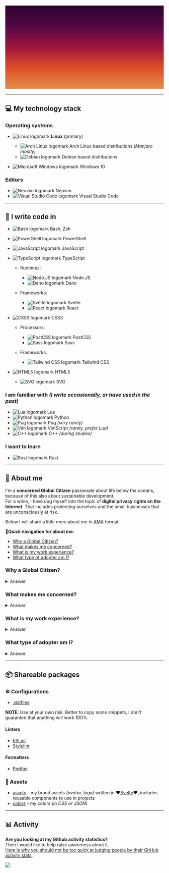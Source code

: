![xeho91's animated logo](./xeho91-logo.svg)

---

## 💻 My technology stack

### Operating systems

- <img alt="Linux logomark" width="16" src="https://api.iconify.design/simple-icons:linux.svg" /> **Linux** (primary)

  - <img alt="Arch Linux logomark" width="16" src="https://api.iconify.design/simple-icons:archlinux.svg" /> Arch Linux based distributions _(Manjaro mostly)_
  - <img alt="Debian logomark" width="16" src="https://api.iconify.design/simple-icons:debian.svg" /> Debian based distributions

- <img alt="Microsoft Windows logomark" width="16" src="https://api.iconify.design/simple-icons:windows.svg" /> Windows 10

### Editors

- <img alt="Neovim logomark" width="16" src="https://api.iconify.design/simple-icons:neovim.svg" /> Neovim
- <img alt="Visual Studio Code logomark" width="16" src="https://api.iconify.design/simple-icons:visualstudiocode.svg" /> Visual Studio Code

---

## 🤖 I write code in

- <img alt="Bash logomark" width="16" src="https://api.iconify.design/simple-icons:gnubash.svg" /> Bash, Zsh
- <img alt="PowerShell logomark" width="16" src="https://api.iconify.design/simple-icons:powershell.svg" /> PowerShell

- <img alt="JavaScript logomark" width="16" src="https://api.iconify.design/simple-icons:javascript.svg" /> JavaScript
- <img alt="TypeScript logomark" width="16" src="https://api.iconify.design/simple-icons:typescript.svg" /> TypeScript

	- Runtimes:

		- <img alt="Node.JS logomark" width="16" src="https://api.iconify.design/simple-icons:nodejs.svg" /> Node.JS
		- <img alt="Deno logomark" width="16" src="https://api.iconify.design/simple-icons:deno.svg" /> Deno

	- Frameworks:

		- <img alt="Svelte logomark" width="16" src="https://api.iconify.design/simple-icons:svelte.svg" /> Svelte
		- <img alt="React logomark" width="16" src="https://api.iconify.design/simple-icons:react.svg" /> React

- <img alt="CSS3 logomark" width="16" src="https://api.iconify.design/simple-icons:css3.svg" /> CSS3

	- Processors:

		- <img alt="PostCSS logomark" width="16" src="https://api.iconify.design/simple-icons:postcss.svg" /> PostCSS
		- <img alt="Sass logomark" width="16" src="https://api.iconify.design/simple-icons:sass.svg" /> Sass

	- Frameworks:

		- <img alt="Tailwind CSS logomark" width="16" src="https://api.iconify.design/simple-icons:tailwindcss.svg" /> Tailwind CSS


- <img alt="HTML5 logomark" width="16" src="https://api.iconify.design/simple-icons:html5.svg" /> HTML5
  - <img alt="SVG logomark" width="16" src="https://api.iconify.design/simple-icons:svg.svg" /> SVG

### I am familiar with _(I write occasionally, or have used in the past)_

  - <img alt="Lua logomark" width="16" src="https://api.iconify.design/simple-icons:lua.svg" /> Lua
  - <img alt="Python logomark" width="16" src="https://api.iconify.design/simple-icons:python.svg" /> Python
  - <img alt="Pug logomark" width="16" src="https://api.iconify.design/simple-icons:pug.svg" /> Pug _(very rarely)_
  - <img alt="Vim logomark" width="16" src="https://api.iconify.design/simple-icons:vim.svg" /> VimScript _(rarely, prefer Lua)_
  - <img alt="C++ logomark" width="16" src="https://api.iconify.design/file-icons:c.svg" /> C++ _(during studies)_

### I want to learn

  - <img alt="Rust logomark" width="16" src="https://api.iconify.design/simple-icons:rust.svg" /> Rust

---

## 🧑 About me

I'm a **concerned Global Citizen** passionate about life below the oceans,
because of this also about sustainable development.\
For a while,
I have dug myself into the topic of **digital privacy rights on the Internet**.
That includes protecting ourselves and the small businesses that are
unconsciously at risk.

Below I will share a little more about me in
<abbr title="Ask Me Anything">AMA</abbr> format.

**🔗Quick navigation for about me:**

- [Why a Global Citizen?](#why-a-global-citizen)
- [What makes me concerned?](#what-makes-me-concerned)
- [What is my work experience?](#what-is-my-work-experience)
- [What type of adopter am I?](#what-type-of-adopter-am-i)

### Why a Global Citizen?

<details>
  <summary>Answer</summary>
  Because I do explore the world as much as possible.
  As [Thor Heyerdahl] once said:

  > Borders? I have never seen one.\
  > But I have heard they exist… in the minds of some people.

  Like him, **I don't see the borders**.
  I was born in Poland, but my home is Earth,
  and I care about the entire planet.
  I treat every habitant equally without any discrimination.
  I have been living in Poland, Brazil, New Zealand, Taiwan, and Ireland.
  I don't plan to stop discovering other cultures and their lifestyles anytime
  soon.
  Is quite astonishing to me,
  how little I knew,
  if I didn't start to experience with my own eyes.

  [Thor Heyerdahl]: https://en.wikipedia.org/wiki/Thor_Heyerdahl
</details>

### What makes me concerned?

<details>
  <summary>Answer</summary>

  As a child,
  I used to watching nature and wilderness documentaries.
  On Sundays from BBC station with [David Attenborough] as a presenter or
  narrator.
  Mostly from _"[The Blue Planet]"_ series.
  It was my sort of meditation watching the scenes of natural wilderness,
  especially with this calm voice, that kept my curiosity high and in awe.

  A few years later,
  **influenced by a [TEDx talk from Sylvia Earle],
  it got into my head how we as humans have disappointed to take better care of
  our world's blue part**.

  Since then,
  I decided to monitor the situation by following the news from the
  NGOs and other respected marine biologists.
  From what I see, there has been some progress.
  However,
  I still have lots of concerns that we are not making enough to improve it.
  It frustrates me that I'm not capable enough to help more with this case.

  I am also concerned that **I noticed an alarmingly increasing trend of
  breaking privacy rights on the Internet** with my digital marketing
  experience.
  This matter is still relatively new to me,
  and if I had to recommend where to start looking to expand this topic,
  I could recommend this one [TEDx talk from Andy Yen].
  It sparks the idea of current problems.

  For me,
  security and privacy are crucial for any organisation size now more than ever.
  I can notice that the awareness of this situation is slowly improving.
  However,
  I am not satisfied with the progress's speed because some damages may be
  irreversible.

  [David Attenborough]: https://en.wikipedia.org/wiki/David_Attenborough
  [The Blue Planet]: https://en.wikipedia.org/wiki/The_Blue_Planet
  [TEDx talk from Sylvia Earle]: https://www.ted.com/talks/sylvia_earle_my_wish_protect_our_oceans
  [TEDx talk from Andy Yen]: https://www.ted.com/talks/andy_yen_think_your_email_s_private_think_again
</details>

### What is my work experience?

<details>
  <summary>Answer</summary>

  After having an academic and practical experience in digital marketing,
  **I have been resiliently learning about software development, security,
  and accessibility**.
  I was mostly focusing on full-stack,
  to help small businesses adopt the technologies to their needs in a secure
  and private-oriented way.

  However, I didn't stick just to working in the IT industry.
  On the contrary.
  I volunteered on many projects since I was a student and a long member of the
  international student organisation - [AIESEC].
  I worked on farms, packhouses, warehouses.
  I did housekeeping in hospitality businesses,
  and as a kitchen porter in the restaurant.
  I have participated in help exchange quite often, mostly through [HelpX].

  Occasionally I helped remotely with graphic design errands and online
  promotion campaigns or websites development.
  I did anything to allow myself to discover as much as possible in this
  world.
  And what it has to offer.

  [AIESEC]: https://aiesec.org/
  [HelpX]: https://helpx.net/
</details>

### What type of adopter am I?

<details>
  <summary>Answer</summary>

  By standard definitions, I am **Early Adopter**.
  I don't take pride in being the first to use new technologies or products.
  I like to research them,
  try to find their potential and provide feedback.
  Naturally, I pick them with caution and understanding.
  It suits my interest in software researching.
  While I do that,
  I pay attention to privacy and security depending on the software purpose.

  I don't try to be an opinion leader, neither become an influencer.
  I carefully select my _"own circle"_ of them from the
  <abbr title="Information Technology">IT</abbr> industry and the
  marine world.
  In modern times,
  I am doing my best to not fall into the trap of being misinformed.
</details>

---

## 📦 Shareable packages

### ⚙️ Configurations

- [.dotfiles](https://github.com/xeho91/.dotfiles)

**NOTE**: Use at your own risk.
Better to copy some snippets,
I don't guarantee that anything will work 100%.

#### Linters

- [ESLint](https://github.com/xeho91/eslint-config)
- [Stylelint](https://github.com/xeho91/stylelint-config)

#### Formatters

- [Prettier](https://github.com/xeho91/prettier-config)

### 🎨 Assets

- [assets](https://github.com/xeho91/assets) - my brand assets _(avatar, logo)_
  written in ❤️[Svelte]❤️, includes reusable components to use in projects
- [colors](https://github.com/xeho91/colors) - my colors _(in CSS or JSON)_

[Svelte]: https://svelte.dev/

---

## 📊 Activity

**Are you looking at my Github activity statistics?**\
Then I would like to help raise awareness about it.\
[Here is why you should not be too quick at judging people by their GitHub activity stats](https://devdojo.com/bobbyiliev/here-is-why-you-should-not-be-too-quick-at-judging-people-by-their-github-activity-stats).

![](https://hit.yhype.me/github/profile?user_id=18627568)
